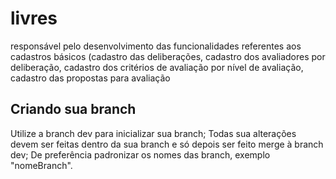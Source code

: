 # livres
responsável pelo desenvolvimento das funcionalidades referentes aos cadastros básicos (cadastro das deliberações, cadastro dos avaliadores por deliberação, cadastro dos critérios de avaliação por nível de avaliação, cadastro das propostas para avaliação

## Criando sua branch
Utilize a branch dev para inicializar sua branch;
Todas sua alterações devem ser feitas dentro da sua branch e só depois ser feito merge à branch dev;
De preferência padronizar os nomes das branch, exemplo "nomeBranch".

